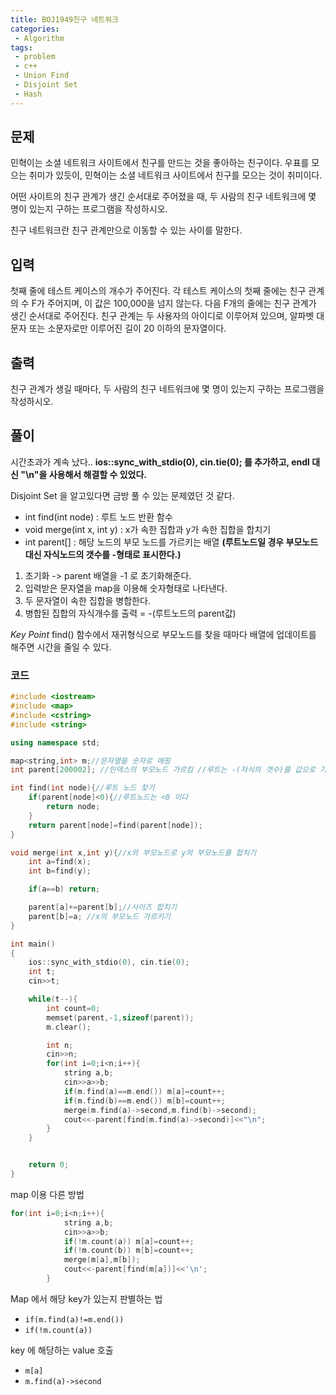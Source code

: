 ```yaml
---
title: BOJ1949친구 네트워크
categories:
 - Algorithm
tags:
 - problem
 - c++
 - Union Find
 - Disjoint Set
 - Hash
---
```


## 문제

민혁이는 소셜 네트워크 사이트에서 친구를 만드는 것을 좋아하는 친구이다. 우표를 모으는 취미가 있듯이, 민혁이는 소셜 네트워크 사이트에서 친구를 모으는 것이 취미이다.

어떤 사이트의 친구 관계가 생긴 순서대로 주어졌을 때, 두 사람의 친구 네트워크에 몇 명이 있는지 구하는 프로그램을 작성하시오.

친구 네트워크란 친구 관계만으로 이동할 수 있는 사이를 말한다.

## 입력

첫째 줄에 테스트 케이스의 개수가 주어진다. 각 테스트 케이스의 첫째 줄에는 친구 관계의 수 F가 주어지며, 이 값은 100,000을 넘지 않는다. 다음 F개의 줄에는 친구 관계가 생긴 순서대로 주어진다. 친구 관계는 두 사용자의 아이디로 이루어져 있으며, 알파벳 대문자 또는 소문자로만 이루어진 길이 20 이하의 문자열이다.

## 출력

친구 관계가 생길 때마다, 두 사람의 친구 네트워크에 몇 명이 있는지 구하는 프로그램을 작성하시오.


## 풀이

시간초과가 계속 났다..
**ios::sync_with_stdio(0), cin.tie(0); 를 추가하고, endl 대신 "\n"을 사용해서 해결할 수 있었다.**


Disjoint Set 을 알고있다면 금방 풀 수 있는 문제였던 것 같다.

- int find(int node) : 루트 노드 반환 함수
- void merge(int x, int y) : x가 속한 집합과 y가 속한 집합을 합치기
- int parent[] : 해당 노드의 부모 노드를 가르키는 배열 **(루트노드일 경우 부모노드대신 자식노드의 갯수를 -형태로 표시한다.)**

1. 초기화 -> parent 배열을 -1 로 초기화해준다.
2. 입력받은 문자열을 map을 이용해 숫자형태로 나타낸다.
3. 두 문자열이 속한 집합을 병합한다.
4. 병합된 집합의 자식개수를 출력 = -(루트노드의 parent값)

*Key Point*
 find() 함수에서 재귀형식으로 부모노드를 찾을 때마다 배열에 업데이트를 해주면 시간을 줄일 수 있다.


### 코드

```c++
#include <iostream>
#include <map>
#include <cstring>
#include <string>

using namespace std;

map<string,int> m;//문자열을 숫자로 매핑
int parent[200002]; //인덱스의 부모노드 가르킴 //루트는 -(자식의 갯수)를 값으로 가짐

int find(int node){//루트 노드 찾기
    if(parent[node]<0){//루트노드는 <0 이다
        return node;
    }
    return parent[node]=find(parent[node]);
}

void merge(int x,int y){//x의 부모노드로 y의 부모노드를 합치기
    int a=find(x);
    int b=find(y);

    if(a==b) return;

    parent[a]+=parent[b];//사이즈 합치기
    parent[b]=a; //x의 부모노드 가르키기
}

int main()
{   
    ios::sync_with_stdio(0), cin.tie(0);
    int t;
    cin>>t;

    while(t--){
        int count=0;
        memset(parent,-1,sizeof(parent));
        m.clear();

        int n;
        cin>>n;
        for(int i=0;i<n;i++){
            string a,b;
            cin>>a>>b;
            if(m.find(a)==m.end()) m[a]=count++;
            if(m.find(b)==m.end()) m[b]=count++;
            merge(m.find(a)->second,m.find(b)->second);
            cout<<-parent[find(m.find(a)->second)]<<"\n";
        }
    }


    return 0;
}

```
map 이용 다른 방법
```c++
for(int i=0;i<n;i++){
            string a,b;
            cin>>a>>b;
            if(!m.count(a)) m[a]=count++;
            if(!m.count(b)) m[b]=count++;
            merge(m[a],m[b]);
            cout<<-parent[find(m[a])]<<'\n';
        }
```

Map 에서 해당 key가 있는지 판별하는 법
- `if(m.find(a)!=m.end())`
- `if(!m.count(a))`

key 에 해당하는 value 호출
- `m[a]`
- `m.find(a)->second`
